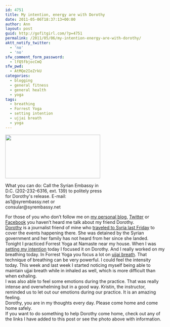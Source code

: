 ```yaml
---
id: 4751
title: My intention, energy are with Dorothy
date: 2011-05-06T18:37:13+00:00
author: Ann
layout: post
guid: http://gofitgirl.com/?p=4751
permalink: /2011/05/06/my-intention-energy-are-with-dorothy/
aktt_notify_twitter:
  - 'no'
  - 'no'
sfw_comment_form_password:
  - lfQ5fbjocCmQ
sfw_pwd:
  - AtMQe2IeZrkU
categories:
  - blogging
  - general fitness
  - general health
  - yoga
tags:
  - breathing
  - Forrest Yoga
  - setting intention
  - ujjai breath
  - yoga
---
```

<div id="attachment_4764" style="width: 310px" class="wp-caption alignleft">
  <a href="http://gofitgirl.com/blog/wp-content/uploads/2011/05/free-dorothy.jpg"><img class="size-medium wp-image-4764" title="free dorothy" src="http://gofitgirl.com/blog/wp-content/uploads/2011/05/free-dorothy-300x138.jpg" alt="" width="300" height="138" /></a>
  
  <p class="wp-caption-text">
    What you can do: Call the Syrian Embassy in D.C. (202-232-6316, ext. 139) to politely press for Dorothy's release. E-mail: as1@syrembassy.net or consular@syrembassy.net
  </p>
</div>

  
For those of you who don&#8217;t follow me on [my personal blog](http://annchihakpoff.blogspot.com/2011/05/free-my-friend-dorothy.html), [Twitter](http://twitter.com/#!/StarrChhk) or [Facebook](http://www.facebook.com/chihak) you haven&#8217;t heard me talk about my friend Dorothy.  
[Dorothy](http://www.facebook.com/FreeDorothy) is a journalist friend of mine who [traveled to Syria last Friday](http://english.aljazeera.net/indepth/spotlight/dorothyparvaz/) to cover the events happening there. She was detained by the Syrian government and her family has not heard from her since she landed.  
Tonight I practiced Forrest Yoga at Namaste near my house. When I was [setting my intention](http://gofitgirl.com/?p=4611) today I focused it on Dorothy. And I really worked on my breathing today. In Forrest Yoga you focus a lot on [ujjai breath](http://en.wikipedia.org/wiki/Ujjayi_breath). That technique of breathing can be very powerful. I could feel the intensity today. This week and last week I started noticing myself being able to maintain ujjai breath while in inhaled as well, which is more difficult than when exhaling.  
I was also able to feel some emotions during the practice. That was really intense and overwhelming but in a good way. Kristin, the instructor, reminded us to let out our emotions during our practice. It is an amazing feeling.  
Dorothy, you are in my thoughts every day. Please come home and come home safely.  
If you want to do something to help Dorothy come home, check out any of the links I have added to this post or see the photo above with information.